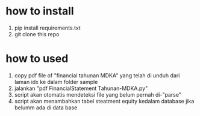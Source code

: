 # how to install

1. pip install requirements.txt
2. git clone this repo
     
# how to used

1. copy pdf file of "financial tahunan MDKA" yang telah di unduh dari laman idx ke dalam folder sample
2. jalankan "pdf FinancialStatement Tahunan-MDKA.py"
3. script akan otomatis mendeteksi file yang belum pernah di-"parse"
4. script akan menambahkan tabel steatment equity kedalam database jika belumm ada di data base
